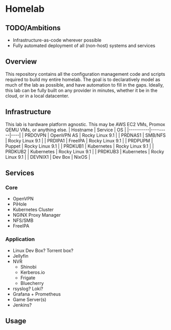 # Homelab

## TODO/Ambitions
- Infrastructure-as-code wherever possible
- Fully automated deployment of all (non-host) systems and services

## Overview
This repository contains all the configuration management code and scripts required to build my entire
homelab. The goal is to declaratively model as much of the lab as possible, and have automation
to fill in the gaps. Ideally, this lab can be fully built on any provider in minutes, whether it be in
the cloud, or in a local datacenter.

## Infrastructure
This lab is hardware platform agnostic. This may be AWS EC2 VMs, Promox QEMU VMs, or anything else.
| Hostname | Service | OS |
|----------|---------|----|
| PRDOVPN  | OpenVPN AS | Rocky Linux 9.1 |
| PRDNAS1  | SMB/NFS | Rocky Linux 9.1 |
| PRDIPA1  | FreeIPA | Rocky Linux 9.1 |
| PRDPUPM  | Puppet  | Rocky Linux 9.1 |
| PRDKUB1  | Kubernetes | Rocky Linux 9.1 |
| PRDKUB2  | Kubernetes | Rocky Linux 9.1 |
| PRDKUB3  | Kubernetes | Rocky Linux 9.1 |
| DEVNIX1  | Dev Box | NixOS |

## Services
### Core
- OpenVPN
- PiHole
- Kubernetes Cluster
- NGINX Proxy Manager
- NFS/SMB
- FreeIPA

### Application
- Linux Dev Box? Torrent box?
- Jellyfin
- NVR
    - Shinobi
    - Kerberos.io
    - Frigate
    - Bluecherry
- rsyslog? Loki?
- Grafana + Prometheus
- Game Server(s)
- Jenkins?

## Usage
